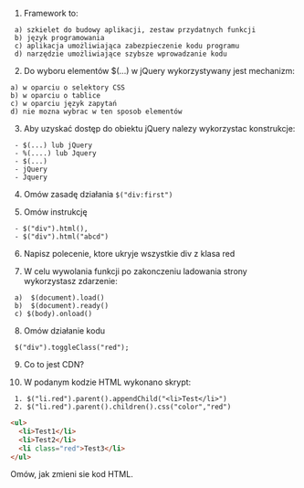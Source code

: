 1. Framework to:
```
 a) szkielet do budowy aplikacji, zestaw przydatnych funkcji
 b) język programowania
 c) aplikacja umożliwiająca zabezpieczenie kodu programu
 d) narzędzie umożliwiające szybsze wprowadzanie kodu
 ```
 
 2. Do wyboru elementów $(...) w jQuery wykorzystywany jest mechanizm:
 ```
 a) w oparciu o selektory CSS
 b) w oparciu o tablice 
 c) w oparciu język zapytań
 d) nie mozna wybrac w ten sposob elementów
 ```

3. Aby uzyskać dostęp do obiektu jQuery nalezy wykorzystac konstrukcje:
 ```
  - $(...) lub jQuery
  - %(....) lub Jquery
  - $(...)
  - jQuery
  - Jquery
```

 4. Omów zasadę działania `$("div:first")`
 
 5. Omów instrukcję 
 ```
  - $("div").html(), 
  - $("div").html("abcd")
 ```
 
 6. Napisz polecenie, ktore ukryje wszystkie div z klasa red
 
 7. W celu wywolania funkcji po zakonczeniu ladowania strony wykorzystasz zdarzenie:
 ```
  a)  $(document).load()
  b)  $(document).ready()
  c) $(body).onload()
 ```
 
 8. Omów działanie kodu
 ```
  $("div").toggleClass("red");
 ```
 
 9. Co to jest CDN?
 
 10. W podanym kodzie HTML wykonano skrypt:
 ```
  1. $("li.red").parent().appendChild("<li>Test</li>")
  2. $("li.red").parent().children().css("color","red")
  ```
  
  ```html
  <ul>
	<li>Test1</li>
	<li>Test2</li>
	<li class="red">Test3</li>
  </ul>
  ```
  Omów, jak zmieni sie kod HTML.
  
  
  
  
